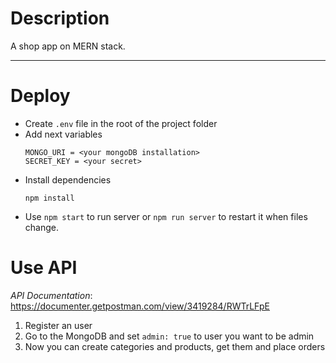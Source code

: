 # Description

A shop app on MERN stack.

----
# Deploy
- Create `.env` file in the root of the project folder
- Add next variables
    ```
    MONGO_URI = <your mongoDB installation>
    SECRET_KEY = <your secret>
    ```
- Install dependencies 
    ```
    npm install
    ```
- Use `npm start` to run server or `npm run server` to restart it when files change.

# Use API
*API Documentation*: https://documenter.getpostman.com/view/3419284/RWTrLFpE

1. Register an user
2. Go to the MongoDB and set `admin: true` to user you want to be admin
3. Now you can create categories and products, get them and place orders